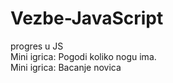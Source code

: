 # Vezbe-JavaScript
progres u JS<br>
Mini igrica: Pogodi koliko nogu ima.<br>
Mini igrica: Bacanje novica
